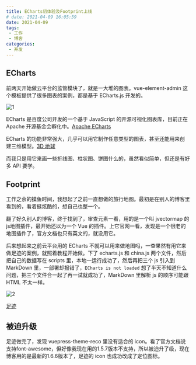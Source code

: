 ```yaml
---
title: ECharts初体验及Footprint上线
# date: 2021-04-09 16:05:59
date: 2021-04-09
tags:
 - 工作
 - 博客
categories:
 - 开发
---
```


## ECharts

前两天开始做云平台的监管模块了，就是一大堆的图表。vue-element-admin 这个模板提供了很多图表的案例，都是基于 ECharts.js 开发的。

![1](https://imcao.gitee.io/photo//echarts.assets/1.jpg)

ECharts 是百度公司开发的一个基于 JavaScript 的开源可视化图表库，目前正在 Apache 开源基金会孵化中。[Apache ECharts](https://echarts.apache.org/zh/index.html)

ECharts 的功能非常强大，几乎可以用它制作任意类型的图表，甚至还能用来创建三维模型。[3D 地球](https://echarts.apache.org/examples/zh/editor.html?c=iron-globe&gl=1)

而我只是用它来画一些折线图、柱状图、饼图什么的，虽然看似简单，但还是有好多 API 要学。

## Footprint

工作之余的摸鱼时间，我想起了之前一直想做的旅行地图。最初是在别人的博客里看到的，看着挺炫酷的，想自己也整一个。

翻了好久别人的博客，终于找到了，审查元素一看，用的是一个叫 jvectormap 的js地图插件，最开始还以为一个 Vue 的插件。上它官网一看，发现是一个很老的地图插件了，官方文档也只有英文的，就没用它。

后来想起来之前云平台用的 ECharts 不就可以用来做地图吗，一查果然有用它来做足迹的案例，就照着教程开始做。下了 echarts.js 和 china.js 两个文件，然后把自己的数据写在 scripts 里，本地一运行成功了，然后再把三个 js 引入到 MarkDown 里，一部署却报错了，`ECharts is not loaded` 想了半天不知道什么问题，把三个文件合一起了再一试就成功了，MarkDown 里解析 js 的顺序可能跟 HTML 不太一样。

![2](https://imcao.gitee.io/photo//echarts.assets/2.jpg)

[足迹](https://www.imcao.cn/blogs/footprint.html)

## 被迫升级

足迹做完了，发现 vuepress-theme-reco 里没有适合的 icon。看了官方文档说支持font-awesome，但好像我现在用的1.5.7版本不支持，所以被迫升了级，现在博客用的是最新的1.6.6版本了，足迹的 icon 也成功改成了定位图标。